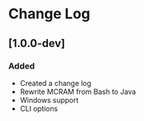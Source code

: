 # Change Log
## [1.0.0-dev] 
### Added
* Created a change log
* Rewrite MCRAM from Bash to Java
* Windows support
* CLI options
